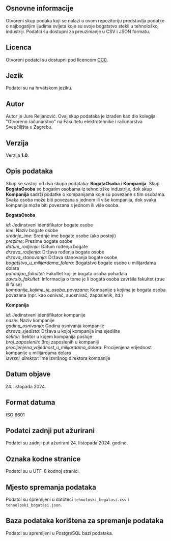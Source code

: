 ## Osnovne informacije

Otvoreni skup podaka koji se nalazi u ovom repozitoriju predstavlja podatke o najbogatijim ljudima svijeta koje su svoje bogatstvo stekli u tehnološkoj industriji. Podatci su dostupni za preuzimanje u CSV i JSON formatu.

## Licenca

Otvoreni podatci su dostupni pod licencom [CC0](https://creativecommons.org/publicdomain/zero/1.0/).

## Jezik

Podatci su na hrvatskom jeziku.

## Autor

Autor je Jure Reljanović. Ovaj skup podataka je izrađen kao dio kolegija "Otvoreno računarstvo" na Fakultetu elektrotehnike i računarstva Sveučilišta u Zagrebu.

## Verzija

Verzija **1.0**.

## Opis podataka

Skup se sastoji od dva skupa podataka: **BogataOsoba** i **Kompanija**. Skup **BogataOsoba** so bogatim osobama iz tehnološke industrije, dok skup **Kompanija** sadrži podatke o kompanijama koje su povezane s tim osobama. Svaka osoba može biti povezana s jednom ili više kompanija, dok svaka kompanija može biti povezana s jednom ili više osoba.

**BogataOsoba**

_id_: Jedinstveni identifikator bogate osobe  
_ime_: Naziv bogate osobe  
_srednje_ime_: Srednje ime bogate osobe (ako postoji)  
_prezime_: Prezime bogate osobe  
_datum_rodjenja_: Datum rođenja bogate  
_drzava_rodjenja_: Država rođenja bogate osobe  
_drzava_stanovanja_: Država stanovanja bogate osobe  
_bogatstvo_u_milijardama_folara_: Bogatstvo bogate osobe u milijardama dolara  
_pohadjao_fakultet_: Fakultet koji je bogata osoba pohađala  
_zavrsio_fakultet_: Informacija o tome je li bogata osoba završila fakultet (true ili false)  
_kompanije_kojime_je_osoba_povezana_: Kompanije s kojima je bogata osoba povezana (npr. kao osnivač, suosnivač, zaposlenik, itd.)

**Kompanija**

_id_: Jedinstveni identifikator kompanije  
_naziv_: Naziv kompanije  
_godina_osnivanja_: Godina osnivanja kompanije  
_drzava_sjedista_: Država u kojoj kompanija ima sjedište  
_sektor_: Sektor u kojem kompanija posluje  
_broj_zaposlenih_: Broj zaposlenih u kompaniji  
_procijenjena_vrijednost_u_milijardama_dolara_: Procijenjena vrijednost kompanije u milijardama dolara  
_izvrsni_direktor_: Ime izvršnog direktora kompanije

## Datum objave

24. listopada 2024.

## Format datuma

ISO 8601

## Podatci zadnji put ažurirani

Podatci su zadnji put ažurirani 24. listopada 2024. godine.

## Oznaka kodne stranice

Podatci su u UTF-8 kodnoj stranici.

## Mjesto spremanja podataka

Podatci su spremljeni u datoteci `tehnoloski_bogatasi.csv` i `tehnoloski_bogatasi.json`.

## Baza podataka korištena za spremanje podataka

Podatci su spremljeni u PostgreSQL bazi podataka.
